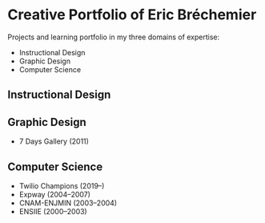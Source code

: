# Creative Portfolio of Eric Bréchemier

Projects and learning portfolio in my three domains of expertise:

* Instructional Design
* Graphic Design
* Computer Science

## Instructional Design

## Graphic Design

* 7 Days Gallery (2011)

## Computer Science

* Twilio Champions (2019–)
* Expway (2004–2007)
* CNAM-ENJMIN (2003–2004)
* ENSIIE (2000–2003)
